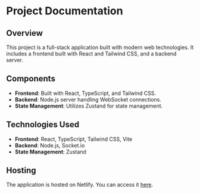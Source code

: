 # Project Documentation

## Overview
This project is a full-stack application built with modern web technologies. It includes a frontend built with React and Tailwind CSS, and a backend server.

## Components
- **Frontend**: Built with React, TypeScript, and Tailwind CSS.
- **Backend**: Node.js server handling WebSocket connections.
- **State Management**: Utilizes Zustand for state management.

## Technologies Used
- **Frontend**: React, TypeScript, Tailwind CSS, Vite
- **Backend**: Node.js, Socket.io
- **State Management**: Zustand

## Hosting
The application is hosted on Netlify. You can access it [here](https://jolly-llama-12d3b8.netlify.app/).
